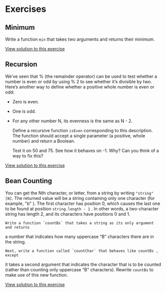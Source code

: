 # Exercises

## Minimum

Write a function `min` that takes two arguments and returns their minimum.

[View solution to this exercise](https://github.com/Solomon403/eloquentJS-solutions/blob/master/03%20-%20Functions/minimum.js)

## Recursion

We’ve seen that % (the remainder operator) can be used to test whether a
number is even or odd by using % 2 to see whether it’s divisible by two. Here’s
another way to define whether a positive whole number is even or odd:

* Zero is even.
* One is odd.
* For any other number N, its evenness is the same as N - 2.

	Define a recursive function `isEven` corresponding to this description. The
function should accept a single parameter (a positive, whole number) and return
a Boolean.

	Test it on 50 and 75. See how it behaves on -1. Why? Can you think of a
way to fix this?

[View solution to this exercise](https://github.com/Solomon403/eloquentJS-solutions/blob/master/03%20-%20Functions/recursion.js)

## Bean Counting

You can get the Nth character, or letter, from a string by writing `"string"[N]`.
The returned value will be a string containing only one character (for example,
"b" ). The first character has position 0, which causes the last one to be found at
position `string.length - 1` . In other words, a two-character string has length
2, and its characters have positions 0 and 1.

	Write a function `countBs` that takes a string as its only argument and returns
a number that indicates how many uppercase “B” characters there are in the
string.

	Next, write a function called `countChar` that behaves like countBs , except
it takes a second argument that indicates the character that is to be counted
(rather than counting only uppercase “B” characters). Rewrite `countBs` to
make use of this new function.

[View solution to this exercise](https://github.com/Solomon403/eloquentJS-solutions/blob/master/03%20-%20Functions/bean-counting.js)
